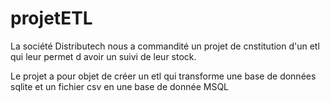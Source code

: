 # projetETL
La société Distributech nous a commandité un projet de cnstitution d'un etl qui leur permet d avoir un suivi de leur stock.

Le projet a pour objet de créer un etl qui transforme une base de données sqlite et un fichier csv en une base de donnée MSQL
